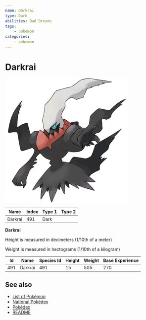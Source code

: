 ```yaml
---
name: Darkrai
type: Dark
abilities: Bad Dreams
tags:
    - pokemon
categories:
    - pokemon
---
```


# Darkrai


![Darkrai](images/491.png)

| **Name** | **Index** | **Type 1** | **Type 2** |
|----|----|----|----|
| Darkrai | 491 | Dark  |  |

**Darkrai** 


Height is measured in decimeters (1/10th of a meter)

Weight is measured in hectograms (1/10th of a kilogram)

| **Id** | **Name** | **Species Id** | **Height** | **Weight** | **Base Experience** |
|--------|----------|----------------|------------|------------|---------------------|
| 491 | Darkrai | 491 | 15 | 505 | 270 |


## See also

- [List of Pokémon](../pokemon.md)
- [National Pokédex](../national_pokedex.md)
- [Pokédex](../pokedex.md)
- [README](../README.md)
